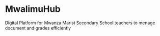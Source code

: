 # MwalimuHub
Digital Platform for Mwanza Marist Secondary School teachers to menage document and grades efficiently
